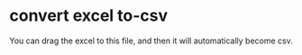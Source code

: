 # convert excel to-csv
You can drag the excel to this file, and then it will automatically become csv.
